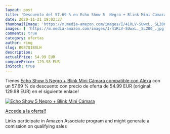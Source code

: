 ```yaml
---
layout: post
title: 'Descuento del 57.69 % en Echo Show 5  Negro + Blink Mini Cámara  '
date: 2020-11-21 19:02:27
thumbnailImage: 'https://m.media-amazon.com/images/I/41RLV-SUwxL._SL200_.jpg'
images: [ 'https://m.media-amazon.com/images/I/41RLV-SUwxL._SL200_.jpg' ]
comments: true
category: ofertas
author: ring
slug: B087Q1B8LH
description:
actualPrice: 54.99 EUR
comparePrice: 129.98 EUR
inStock: true
---
```


Tienes [Echo Show 5  Negro + Blink Mini Cámara  compatible con Alexa](https://www.amazon.es/dp/B087Q1B8LH/?tag=tolees-21) con un 57.69 % de descuento con precio de oferta de 54.99 EUR (original: 129.98 EUR) en el siguiente enlace!

[![Echo Show 5  Negro + Blink Mini Cámara  ](https://m.media-amazon.com/images/I/41RLV-SUwxL._SL200_.jpg)](https://www.amazon.es/dp/B087Q1B8LH/?tag=tolees-21)

[Accede a la oferta!!](https://www.amazon.es/dp/B087Q1B8LH/?tag=tolees-21)

Links participate in Amazon Associate program and might generate a comission on qualifying sales


